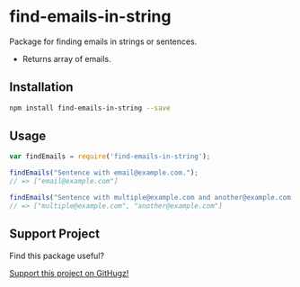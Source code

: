 find-emails-in-string
================
Package for finding emails in strings or sentences.

* Returns array of emails.


Installation
-----

```bash
npm install find-emails-in-string --save
```

Usage
-----


```Javascript
var findEmails = require('find-emails-in-string');

findEmails("Sentence with email@example.com.");
// => ["email@example.com"]

findEmails("Sentence with multiple@example.com and another@example.com.");
// => ["multiple@example.com", "another@example.com"]

```

Support Project
-----

Find this package useful? 

[Support this project on GitHugz!](http://www.githugz.com)
